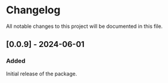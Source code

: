 # Changelog
All notable changes to this project will be documented in this file.

## [0.0.9] - 2024-06-01

### Added

Initial release of the package.